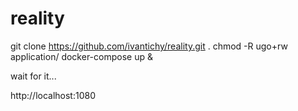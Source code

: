 # reality

git clone  https://github.com/ivantichy/reality.git .
chmod -R ugo+rw application/
docker-compose up &

wait for it...

http://localhost:1080
